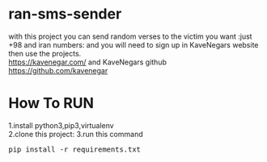 # ran-sms-sender
with this project you can send random verses to the victim you want :just +98 and iran numbers: and you will need to sign up in KaveNegars website then use the projects.<br>
https://kavenegar.com/ and KaveNegars github https://github.com/kavenegar<br>
# How To RUN 
1.install python3,pip3,virtualenv<br>
2.clone this project:
3.run this command<br><pre>pip install -r requirements.txt</pre>

